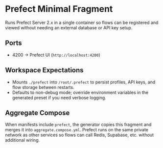 # Prefect Minimal Fragment

Runs Prefect Server 2.x in a single container so flows can be registered and viewed without needing an external database or API key setup.

## Ports

- 4200 → Prefect UI (`http://localhost:4200`)

## Workspace Expectations

- Mounts `./prefect` into `/root/.prefect` to persist profiles, API keys, and flow storage between restarts.
- Defaults to non-debug mode; override environment variables in the generated preset if you need verbose logging.

## Aggregate Compose

When manifests include `prefect`, the generator copies this fragment and merges it into `aggregate.compose.yml`. Prefect runs on the same private network as other services so flows can call Redis, Supabase, etc. without additional wiring.
